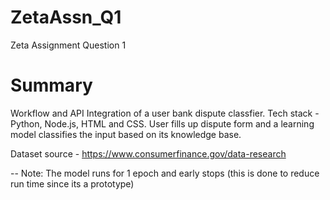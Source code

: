 # ZetaAssn_Q1
Zeta Assignment Question 1

# Summary
Workflow and API Integration of a user bank dispute classfier. Tech stack - Python, Node.js, HTML and CSS. User fills up dispute form and a learning model classifies the input based on its knowledge base. 

Dataset source - https://www.consumerfinance.gov/data-research

-- Note: The model runs for 1 epoch and early stops (this is done to reduce run time since its a prototype)


